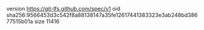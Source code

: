 version https://git-lfs.github.com/spec/v1
oid sha256:9566453d3c542f8a88138147a35fe12617441383323e3ab248bd38677515b01a
size 11416
